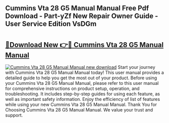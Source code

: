 ## Cummins Vta 28 G5 Manual Manual Free Pdf Download - Part-yZf New Repair Owner Guide - User Service Edition VsDGm

# <h2><a href="http://bc60490.oget.top/?id=Cummins+Vta+28+G5+Manual+Manual">🔗Download New 👉🔴 Cummins Vta 28 G5 Manual Manual</a></h2>

[![Cummins Vta 28 G5 Manual Manual new download](https://i.imgur.com/5g1atiW.png)](http://bc60490.oget.top/?id=Cummins+Vta+28+G5+Manual+Manual)
Start your journey with Cummins Vta 28 G5 Manual Manual today! This user manual provides a detailed guide to help you get the most out of your product. Before using your Cummins Vta 28 G5 Manual Manual, please refer to this user manual for comprehensive instructions on product setup, operation, and troubleshooting. It includes step-by-step guides for using each feature, as well as important safety information. Enjoy the efficiency of list of features while using your new Cummins Vta 28 G5 Manual Manual. Thank You for Choosing Cummins Vta 28 G5 Manual Manual. We value your trust and support.
